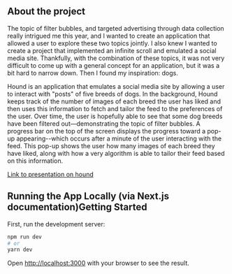 ## About the project
The topic of filter bubbles, and targeted advertising through data collection really intrigued me this year, and I wanted to create an application that allowed a user to explore these two topics jointly. I also knew I wanted to create a project that implemented an infinite scroll and emulated a social media site. Thankfully, with the combination of these topics, it was not very difficult to come up with a general concept for an application, but it was a bit hard to narrow down. Then I found my inspiration: dogs.

Hound is an application that emulates a social media site by allowing a user to interact with "posts" of five breeds of dogs. In the background, Hound keeps track of the number of images of each breed the user has liked and then uses this information to fetch and tailor the feed to the preferences of the user. Over time, the user is hopefully able to see that some dog breeds have been filtered out—demonstrating the topic of filter bubbles. A progress bar on the top of the screen displays the progress toward a pop-up appearing--which occurs after a minute of the user interacting with the feed. This pop-up shows the user how many images of each breed they have liked, along with how a very algorithm is able to tailor their feed based on this information. 


[Link to presentation on hound](https://docs.google.com/presentation/d/1TU7YlxyVhvRtcFZlhwbYrOqEDrz14ocmPB_1T3eqrYY/edit?usp=sharing)

## Running the App Locally (via Next.js documentation)Getting Started

First, run the development server:

```bash
npm run dev
# or
yarn dev
```

Open [http://localhost:3000](http://localhost:3000) with your browser to see the result.
